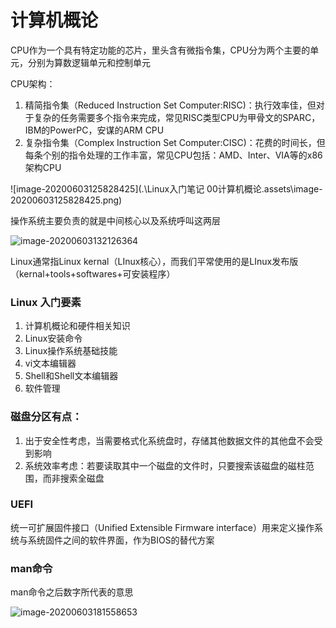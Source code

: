 # 计算机概论

CPU作为一个具有特定功能的芯片，里头含有微指令集，CPU分为两个主要的单元，分别为算数逻辑单元和控制单元

CPU架构：

1. 精简指令集（Reduced Instruction Set Computer:RISC)：执行效率佳，但对于复杂的任务需要多个指令来完成，常见RISC类型CPU为甲骨文的SPARC，IBM的PowerPC，安谋的ARM CPU
2. 复杂指令集（Complex Instruction Set Computer:CISC)：花费的时间长，但每条个别的指令处理的工作丰富，常见CPU包括：AMD、Inter、VIA等的x86架构CPU



![image-20200603125828425](.\Linux入门笔记 00计算机概论.assets\image-20200603125828425.png)

操作系统主要负责的就是中间核心以及系统呼叫这两层



![image-20200603132126364](E:\homework\Markdown\temp\2.png)

Linux通常指Linux kernal（LInux核心），而我们平常使用的是LInux发布版（kernal+tools+softwares+可安装程序）

### Linux 入门要素

1. 计算机概论和硬件相关知识
2. Linux安装命令
3. Linux操作系统基础技能
4. vi文本编辑器
5. Shell和Shell文本编辑器
6. 软件管理

### 磁盘分区有点：

1. 出于安全性考虑，当需要格式化系统盘时，存储其他数据文件的其他盘不会受到影响
2. 系统效率考虑：若要读取其中一个磁盘的文件时，只要搜索该磁盘的磁柱范围，而非搜索全磁盘

### UEFI

统一可扩展固件接口（Unified Extensible Firmware interface）用来定义操作系统与系统固件之间的软件界面，作为BIOS的替代方案

### man命令

man命令之后数字所代表的意思

![image-20200603181558653](E:\homework\Markdown\temp\3.png)


